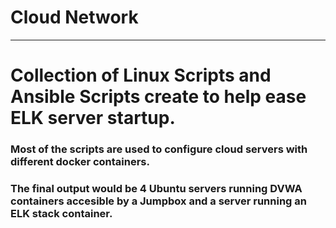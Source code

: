 # Cloud Network
---
# Collection of Linux Scripts and Ansible Scripts create to help ease ELK server startup.

### Most of the scripts are used to configure cloud servers with different docker containers.
### The final output would be 4 Ubuntu servers running DVWA containers accesible by a Jumpbox and a server running an ELK stack container. 